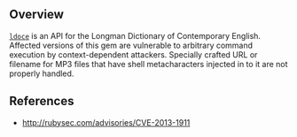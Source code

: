 ## Overview
[`ldoce`](https://rubygems.org/gems/ldoce) is an API for the Longman Dictionary of Contemporary English.
Affected versions of this gem are vulnerable to arbitrary command execution by context-dependent attackers.
Specially crafted URL or filename for MP3 files that have shell metacharacters injected in to it are not properly handled.

## References
- http://rubysec.com/advisories/CVE-2013-1911
